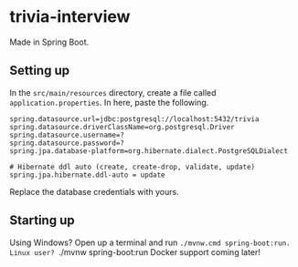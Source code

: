 # trivia-interview
Made in Spring Boot.

## Setting up

In the `src/main/resources` directory, create a file called `application.properties`. In here, paste the following.

```
spring.datasource.url=jdbc:postgresql://localhost:5432/trivia
spring.datasource.driverClassName=org.postgresql.Driver
spring.datasource.username=?
spring.datasource.password=?
spring.jpa.database-platform=org.hibernate.dialect.PostgreSQLDialect

# Hibernate ddl auto (create, create-drop, validate, update)
spring.jpa.hibernate.ddl-auto = update
```

Replace the database credentials with yours.

## Starting up

Using Windows? Open up a terminal and run `./mvnw.cmd spring-boot:run. Linux user? `./mvnw spring-boot:run
Docker support coming later!